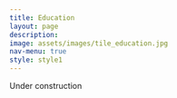 ```yaml
---
title: Education
layout: page
description:
image: assets/images/tile_education.jpg
nav-menu: true
style: style1
---
```


<p>Under construction</p>
